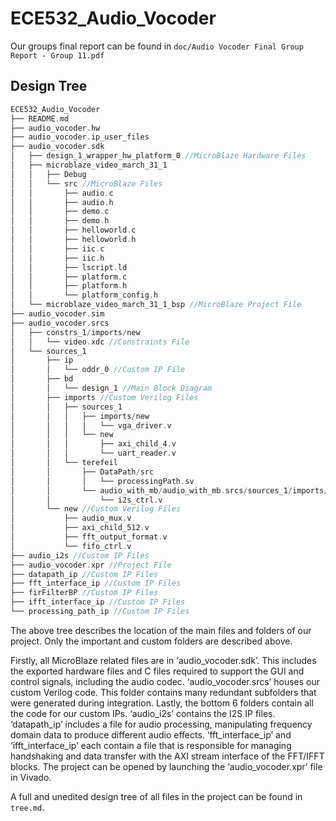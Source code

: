 # ECE532_Audio_Vocoder

Our groups final report can be found in `doc/Audio Vocoder Final Group Report - Group 11.pdf`

## Design Tree
``` C
ECE532_Audio_Vocoder
├── README.md
├── audio_vocoder.hw
├── audio_vocoder.ip_user_files
├── audio_vocoder.sdk
│   ├── design_1_wrapper_hw_platform_0 //MicroBlaze Hardware Files
│   ├── microblaze_video_march_31_1
│   │   ├── Debug
│   │   └── src //MicroBlaze Files
│   │       ├── audio.c
│   │       ├── audio.h
│   │       ├── demo.c
│   │       ├── demo.h
│   │       ├── helloworld.c
│   │       ├── helloworld.h
│   │       ├── iic.c
│   │       ├── iic.h
│   │       ├── lscript.ld
│   │       ├── platform.c
│   │       ├── platform.h
│   │       └── platform_config.h
│   └── microblaze_video_march_31_1_bsp //MicroBlaze Project File
├── audio_vocoder.sim
├── audio_vocoder.srcs
│   ├── constrs_1/imports/new
│   │   └── video.xdc //Constraints File
│   └── sources_1
│       ├── ip
│       │   └── oddr_0 //Custom IP File
│       ├── bd
│       │   └── design_1 //Main Block Diagram
│       ├── imports //Custom Verilog Files
│       │   ├── sources_1
│       │   │   ├── imports/new
│       │   │   │   └── vga_driver.v
│       │   │   └── new
│       │   │       ├── axi_child_4.v
│       │   │       └── uart_reader.v
│       │   └── terefeil
│       │       ├── DataPath/src
│       │       │   └── processingPath.sv
│       │       └── audio_with_mb/audio_with_mb.srcs/sources_1/imports/new
│       │           └── i2s_ctrl.v
│       └── new //Custom Verilog Files
│           ├── audio_mux.v
│           ├── axi_child_512.v
│           ├── fft_output_format.v
│           └── fifo_ctrl.v
├── audio_i2s //Custom IP Files
├── audio_vocoder.xpr //Project File
├── datapath_ip //Custom IP Files
├── fft_interface_ip //Custom IP Files
├── firFilterBP //Custom IP Files
├── ifft_interface_ip //Custom IP Files
└── processing_path_ip //Custom IP Files
```

The above tree describes the location of the main files and folders of our project. Only the important and custom folders are described above.

Firstly, all MicroBlaze related files are in ‘audio_vocoder.sdk’. This includes the exported hardware files and C files required to support the GUI and control signals, including the audio codec. ‘audio_vocoder.srcs’ houses our custom Verilog code. This folder contains many redundant subfolders that were generated during integration. Lastly, the bottom 6 folders contain all the code for our custom IPs. ‘audio_i2s’ contains the I2S IP files. ‘datapath_ip’ includes a file for audio processing, manipulating frequency domain data to produce different audio effects. ‘fft_interface_ip’ and ‘ifft_interface_ip’ each contain a file that is responsible for managing handshaking and data transfer with the AXI stream interface of the FFT/IFFT blocks. The project can be opened by launching the ‘audio_vocoder.xpr’ file in Vivado. 


A full and unedited design tree of all files in the project can be found in `tree.md`. 
